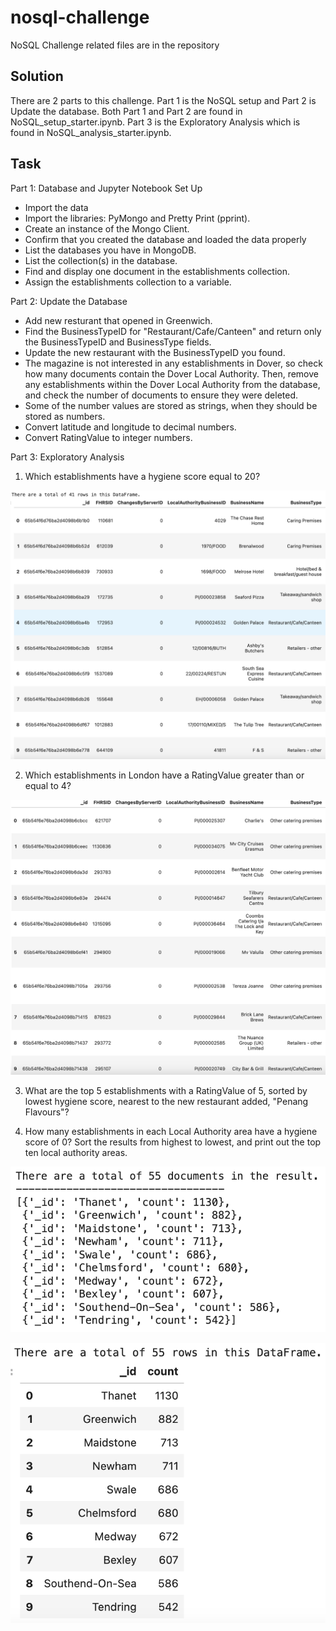 # nosql-challenge
NoSQL Challenge related files are in the repository

## Solution
There are 2 parts to this challenge. Part 1 is the NoSQL setup and Part 2 is Update the database. Both Part 1 and Part 2 are found in NoSQL_setup_starter.ipynb. Part 3 is the Exploratory Analysis which is found in NoSQL_analysis_starter.ipynb.

## Task
Part 1: Database and Jupyter Notebook Set Up

- Import the data
- Import the libraries: PyMongo and Pretty Print (pprint).
- Create an instance of the Mongo Client.
- Confirm that you created the database and loaded the data properly
- List the databases you have in MongoDB.
- List the collection(s) in the database.
- Find and display one document in the establishments collection.
- Assign the establishments collection to a variable.

Part 2: Update the Database

- Add new resturant that opened in Greenwich. 
- Find the BusinessTypeID for "Restaurant/Cafe/Canteen" and return only the BusinessTypeID and BusinessType fields.
- Update the new restaurant with the BusinessTypeID you found.
- The magazine is not interested in any establishments in Dover, so check how many documents contain the Dover Local Authority. Then, remove any establishments within the Dover Local Authority from the database, and check the number of documents to ensure they were deleted.
- Some of the number values are stored as strings, when they should be stored as numbers.
- Convert latitude and longitude to decimal numbers.
- Convert RatingValue to integer numbers.

Part 3: Exploratory Analysis

1. Which establishments have a hygiene score equal to 20?

![output](1.png)




2. Which establishments in London have a RatingValue greater than or equal to 4?

![output](2.png)



3. What are the top 5 establishments with a RatingValue of 5, sorted by lowest hygiene score, nearest to the new restaurant added, "Penang Flavours"?



4. How many establishments in each Local Authority area have a hygiene score of 0? Sort the results from highest to lowest, and print out the top ten local authority areas.

![output](3.png)

![output](4.png)


